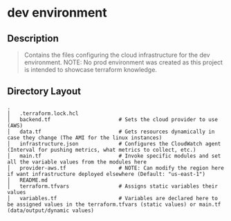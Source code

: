# dev environment

## Description
> Contains the files configuring the cloud infrastructure for the dev environment.
> NOTE: No prod environment was created as this project is intended to showcase terraform knowledge.


## Directory Layout
    .
    │   .terraform.lock.hcl
    │   backend.tf                      # Sets the cloud provider to use (AWS)
    │   data.tf                         # Gets resources dynamically in case they change (The AMI for the linux instances)
    │   infrastructure.json             # Configures the CloudWatch agent (Interval for pushing metrics, what metrics to collect, etc.)
    │   main.tf                         # Invoke specific modules and set all the variable values from the modules here
    │   provider-aws.tf                 # NOTE: Can modify the region here if want infrastructure deployed elsewhere (Default: "us-east-1")
    │   README.md                       
    │   terraform.tfvars                # Assigns static variables their values 
    │   variables.tf                    # Variables are declared here to be assigned values in the terraform.tfvars (static values) or main.tf (data/output/dynamic values)